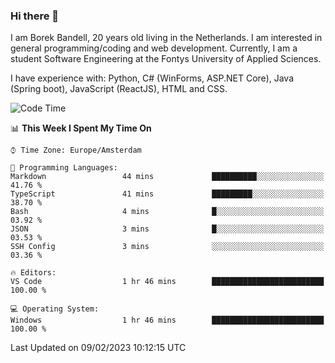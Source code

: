 ### Hi there 👋

I am Borek Bandell, 20 years old living in the Netherlands. I am interested in general programming/coding and web development. Currently, I am a student Software Engineering at the Fontys University of Applied Sciences.

I have experience with: Python, C# (WinForms, ASP.NET Core), Java (Spring boot), JavaScript (ReactJS), HTML and CSS.

<!--START_SECTION:waka-->
![Code Time](http://img.shields.io/badge/Code%20Time-374%20hrs%2058%20mins-blue)

📊 **This Week I Spent My Time On** 

```text
⌚︎ Time Zone: Europe/Amsterdam

💬 Programming Languages: 
Markdown                 44 mins             ██████████░░░░░░░░░░░░░░░   41.76 % 
TypeScript               41 mins             █████████░░░░░░░░░░░░░░░░   38.70 % 
Bash                     4 mins              █░░░░░░░░░░░░░░░░░░░░░░░░   03.92 % 
JSON                     3 mins              █░░░░░░░░░░░░░░░░░░░░░░░░   03.53 % 
SSH Config               3 mins              ░░░░░░░░░░░░░░░░░░░░░░░░░   03.36 % 

🔥 Editors: 
VS Code                  1 hr 46 mins        █████████████████████████   100.00 % 

💻 Operating System: 
Windows                  1 hr 46 mins        █████████████████████████   100.00 % 

```


 Last Updated on 09/02/2023 10:12:15 UTC
<!--END_SECTION:waka-->

<!--**tcBorek2002/tcBorek2002** is a ✨ _special_ ✨ repository because its `README.md` (this file) appears on your GitHub profile.

Here are some ideas to get you started:

- 🔭 I’m currently working on ...
- 🌱 I’m currently learning ...
- 👯 I’m looking to collaborate on ...
- 🤔 I’m looking for help with ...
- 💬 Ask me about ...
- 📫 How to reach me: ...
- 😄 Pronouns: ...
- ⚡ Fun fact: ...
-->
